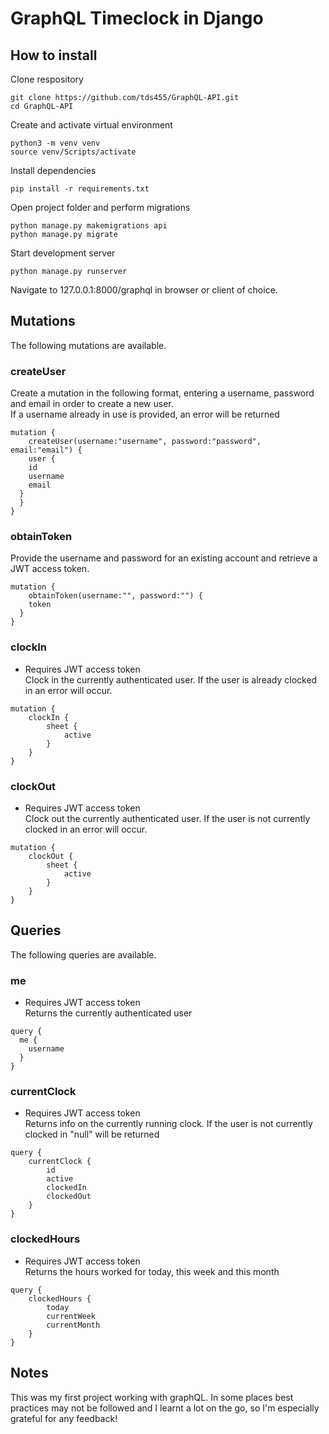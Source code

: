 # GraphQL Timeclock in Django

## How to install
Clone respository
```
git clone https://github.com/tds455/GraphQL-API.git
cd GraphQL-API
```

Create and activate virtual environment
```
python3 -m venv venv
source venv/Scripts/activate
```

Install dependencies
```
pip install -r requirements.txt
```

Open project folder and perform migrations
```
python manage.py makemigrations api
python manage.py migrate
```

Start development server
```
python manage.py runserver
```

Navigate to 127.0.0.1:8000/graphql in browser or client of choice.


## Mutations

The following mutations are available.

### createUser
Create a mutation in the following format, entering a username, password and email in order to create a new user. <br>
If a username already in use is provided, an error will be returned

```
mutation {
	createUser(username:"username", password:"password", email:"email") {
	user {
    id
    username
    email
  }
  }
}
```

### obtainToken
Provide the username and password for an existing account and retrieve a JWT access token.
```
mutation {
	obtainToken(username:"", password:"") {
    token
  }
}
```

### clockIn
- Requires JWT access token <br>
Clock in the currently authenticated user.  If the user is already clocked in an error will occur.
```
mutation {
	clockIn {
		sheet {
			active
		}
	}
}
```

### clockOut
- Requires JWT access token <br>
Clock out the currently authenticated user.  If the user is not currently clocked in an error will occur.
```
mutation {
	clockOut {
		sheet {
			active
		}
	}
}
```

## Queries

The following queries are available.

### me
- Requires JWT access token <br>
Returns the currently authenticated user
```
query {
  me {
    username
  }
}
```

### currentClock
- Requires JWT access token <br>
Returns info on the currently running clock.  If the user is not currently clocked in "null" will be returned
```
query {
	currentClock {
		id
		active
		clockedIn
		clockedOut
	}
}
```

### clockedHours
- Requires JWT access token <br>
Returns the hours worked for today, this week and this month
```
query {
	clockedHours {
		today
		currentWeek
		currentMonth
	}
}
```

## Notes
This was my first project working with graphQL.  In some places best practices may not be followed and I learnt a lot on the go, so I'm especially grateful for any feedback!
